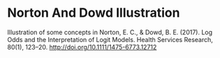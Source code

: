 # Norton And Dowd Illustration
Illustration of some concepts in Norton, E. C., & Dowd, B. E. (2017). Log Odds and the Interpretation of Logit Models. Health Services Research, 80(1), 123–20. http://doi.org/10.1111/1475-6773.12712

